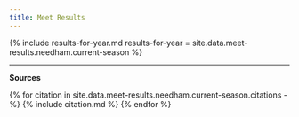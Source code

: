 ```yaml
---
title: Meet Results
---
```


<style type="text/css">
  .page__content table p, .page__content ul p {
    margin-bottom: 0em;
  }
</style>

{% include results-for-year.md
  results-for-year = site.data.meet-results.needham.current-season
%}

---

__Sources__

{% for citation in site.data.meet-results.needham.current-season.citations -%}
  {% include citation.md %}
{% endfor %}
